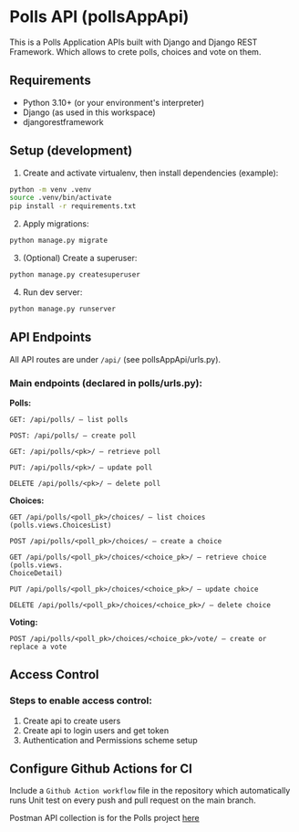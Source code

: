 # Polls API (pollsAppApi)
This is a Polls Application APIs built with Django and Django REST Framework.
Which allows to crete polls, choices and vote on them.

## Requirements
- Python 3.10+ (or your environment's interpreter)
- Django (as used in this workspace)
- djangorestframework

## Setup (development)
1. Create and activate virtualenv, then install dependencies (example):

```sh
python -m venv .venv
source .venv/bin/activate
pip install -r requirements.txt
```
2. Apply migrations:
```sh
python manage.py migrate
```
3. (Optional) Create a superuser:
```sh
python manage.py createsuperuser
```
4. Run dev server:
```sh
python manage.py runserver
```

## API Endpoints
All API routes are under ```/api/``` (see pollsAppApi/urls.py).

### Main endpoints (declared in polls/urls.py):
**Polls:**

    GET: /api/polls/ — list polls

    POST: /api/polls/ — create poll

    GET: /api/polls/<pk>/ — retrieve poll

    PUT: /api/polls/<pk>/ — update poll

    DELETE /api/polls/<pk>/ — delete poll

**Choices:**

    GET /api/polls/<poll_pk>/choices/ — list choices (polls.views.ChoicesList)

    POST /api/polls/<poll_pk>/choices/ — create a choice

    GET /api/polls/<poll_pk>/choices/<choice_pk>/ — retrieve choice (polls.views.
    ChoiceDetail)

    PUT /api/polls/<poll_pk>/choices/<choice_pk>/ — update choice

    DELETE /api/polls/<poll_pk>/choices/<choice_pk>/ — delete choice

**Voting:**

    POST /api/polls/<poll_pk>/choices/<choice_pk>/vote/ — create or replace a vote 

## Access Control 

### Steps to enable access control:
1. Create api to create users
2. Create api to login users and get token
3. Authentication and Permissions scheme setup


## Configure Github Actions for CI
Include a `Github Action workflow` file in the repository which automatically runs Unit test on every push and pull request on the main branch.


Postman API collection is for the Polls project [here](https://www.postman.com/kuberlens/poll-application/collection/500cb2l/polls-app-apis)